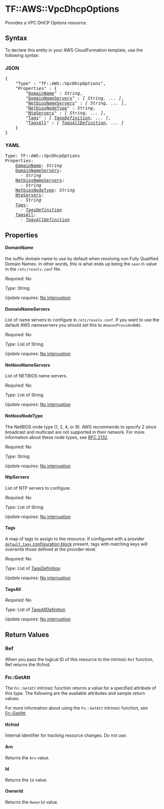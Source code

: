 # TF::AWS::VpcDhcpOptions

Provides a VPC DHCP Options resource.

## Syntax

To declare this entity in your AWS CloudFormation template, use the following syntax:

### JSON

<pre>
{
    "Type" : "TF::AWS::VpcDhcpOptions",
    "Properties" : {
        "<a href="#domainname" title="DomainName">DomainName</a>" : <i>String</i>,
        "<a href="#domainnameservers" title="DomainNameServers">DomainNameServers</a>" : <i>[ String, ... ]</i>,
        "<a href="#netbiosnameservers" title="NetbiosNameServers">NetbiosNameServers</a>" : <i>[ String, ... ]</i>,
        "<a href="#netbiosnodetype" title="NetbiosNodeType">NetbiosNodeType</a>" : <i>String</i>,
        "<a href="#ntpservers" title="NtpServers">NtpServers</a>" : <i>[ String, ... ]</i>,
        "<a href="#tags" title="Tags">Tags</a>" : <i>[ <a href="tagsdefinition.md">TagsDefinition</a>, ... ]</i>,
        "<a href="#tagsall" title="TagsAll">TagsAll</a>" : <i>[ <a href="tagsalldefinition.md">TagsAllDefinition</a>, ... ]</i>
    }
}
</pre>

### YAML

<pre>
Type: TF::AWS::VpcDhcpOptions
Properties:
    <a href="#domainname" title="DomainName">DomainName</a>: <i>String</i>
    <a href="#domainnameservers" title="DomainNameServers">DomainNameServers</a>: <i>
      - String</i>
    <a href="#netbiosnameservers" title="NetbiosNameServers">NetbiosNameServers</a>: <i>
      - String</i>
    <a href="#netbiosnodetype" title="NetbiosNodeType">NetbiosNodeType</a>: <i>String</i>
    <a href="#ntpservers" title="NtpServers">NtpServers</a>: <i>
      - String</i>
    <a href="#tags" title="Tags">Tags</a>: <i>
      - <a href="tagsdefinition.md">TagsDefinition</a></i>
    <a href="#tagsall" title="TagsAll">TagsAll</a>: <i>
      - <a href="tagsalldefinition.md">TagsAllDefinition</a></i>
</pre>

## Properties

#### DomainName

the suffix domain name to use by default when resolving non Fully Qualified Domain Names. In other words, this is what ends up being the `search` value in the `/etc/resolv.conf` file.

_Required_: No

_Type_: String

_Update requires_: [No interruption](https://docs.aws.amazon.com/AWSCloudFormation/latest/UserGuide/using-cfn-updating-stacks-update-behaviors.html#update-no-interrupt)

#### DomainNameServers

List of name servers to configure in `/etc/resolv.conf`. If you want to use the default AWS nameservers you should set this to `AmazonProvidedDNS`.

_Required_: No

_Type_: List of String

_Update requires_: [No interruption](https://docs.aws.amazon.com/AWSCloudFormation/latest/UserGuide/using-cfn-updating-stacks-update-behaviors.html#update-no-interrupt)

#### NetbiosNameServers

List of NETBIOS name servers.

_Required_: No

_Type_: List of String

_Update requires_: [No interruption](https://docs.aws.amazon.com/AWSCloudFormation/latest/UserGuide/using-cfn-updating-stacks-update-behaviors.html#update-no-interrupt)

#### NetbiosNodeType

The NetBIOS node type (1, 2, 4, or 8). AWS recommends to specify 2 since broadcast and multicast are not supported in their network. For more information about these node types, see [RFC 2132](http://www.ietf.org/rfc/rfc2132.txt).

_Required_: No

_Type_: String

_Update requires_: [No interruption](https://docs.aws.amazon.com/AWSCloudFormation/latest/UserGuide/using-cfn-updating-stacks-update-behaviors.html#update-no-interrupt)

#### NtpServers

List of NTP servers to configure.

_Required_: No

_Type_: List of String

_Update requires_: [No interruption](https://docs.aws.amazon.com/AWSCloudFormation/latest/UserGuide/using-cfn-updating-stacks-update-behaviors.html#update-no-interrupt)

#### Tags

A map of tags to assign to the resource. If configured with a provider [`default_tags` configuration block](/docs/providers/aws/index.html#default_tags-configuration-block) present, tags with matching keys will overwrite those defined at the provider-level.

_Required_: No

_Type_: List of <a href="tagsdefinition.md">TagsDefinition</a>

_Update requires_: [No interruption](https://docs.aws.amazon.com/AWSCloudFormation/latest/UserGuide/using-cfn-updating-stacks-update-behaviors.html#update-no-interrupt)

#### TagsAll

_Required_: No

_Type_: List of <a href="tagsalldefinition.md">TagsAllDefinition</a>

_Update requires_: [No interruption](https://docs.aws.amazon.com/AWSCloudFormation/latest/UserGuide/using-cfn-updating-stacks-update-behaviors.html#update-no-interrupt)

## Return Values

### Ref

When you pass the logical ID of this resource to the intrinsic `Ref` function, Ref returns the tfcfnid.

### Fn::GetAtt

The `Fn::GetAtt` intrinsic function returns a value for a specified attribute of this type. The following are the available attributes and sample return values.

For more information about using the `Fn::GetAtt` intrinsic function, see [Fn::GetAtt](https://docs.aws.amazon.com/AWSCloudFormation/latest/UserGuide/intrinsic-function-reference-getatt.html).

#### tfcfnid

Internal identifier for tracking resource changes. Do not use.

#### Arn

Returns the <code>Arn</code> value.

#### Id

Returns the <code>Id</code> value.

#### OwnerId

Returns the <code>OwnerId</code> value.

